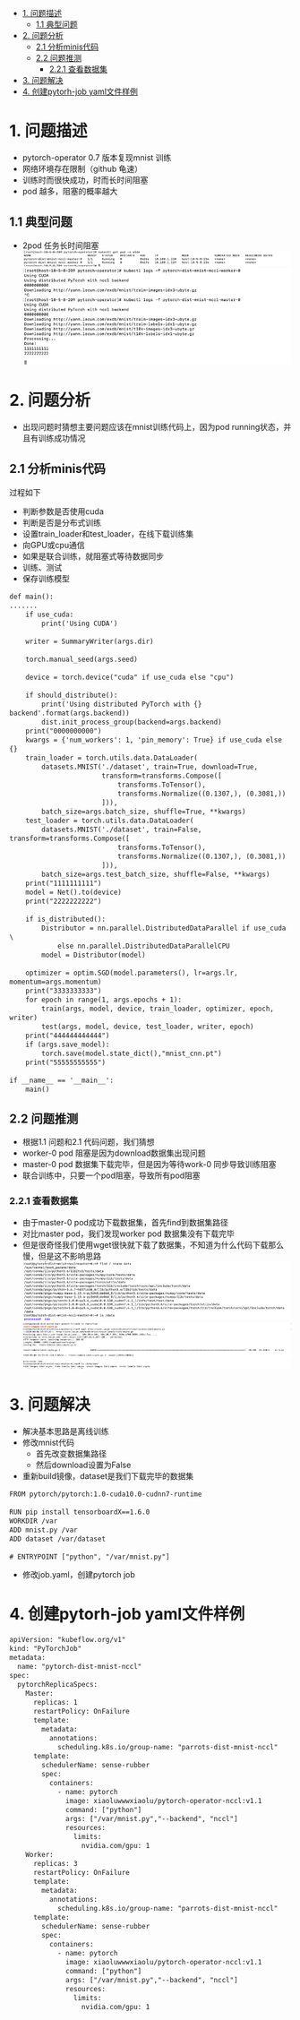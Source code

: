 <!-- TOC -->

- [1. 问题描述](#1-问题描述)
    - [1.1 典型问题](#11-典型问题)
- [2. 问题分析](#2-问题分析)
    - [2.1 分析minis代码](#21-分析minis代码)
    - [2.2 问题推测](#22-问题推测)
        - [2.2.1 查看数据集](#221-查看数据集)
- [3. 问题解决](#3-问题解决)
- [4. 创建pytorh-job yaml文件样例](#4-创建pytorh-job-yaml文件样例)

<!-- /TOC -->

# 1. 问题描述
* pytorch-operator 0.7 版本复现mnist 训练
* 网络环境存在限制（github 龟速）
* 训练时而很快成功，时而长时间阻塞
* pod 越多，阻塞的概率越大

## 1.1 典型问题
* 2pod 任务长时间阻塞
![](./images/2020-03-07-14-42-50.png)
![](./images/2020-03-07-14-44-36.png)
# 2. 问题分析
* 出现问题时猜想主要问题应该在mnist训练代码上，因为pod running状态，并且有训练成功情况
## 2.1 分析minis代码
过程如下
* 判断参数是否使用cuda
* 判断是否是分布式训练
* 设置train_loader和test_loader，在线下载训练集
* 向GPU或cpu通信
* 如果是联合训练，就阻塞式等待数据同步
* 训练、测试
* 保存训练模型
```
def main():
.......
    if use_cuda:
        print('Using CUDA')

    writer = SummaryWriter(args.dir)

    torch.manual_seed(args.seed)

    device = torch.device("cuda" if use_cuda else "cpu")

    if should_distribute():
        print('Using distributed PyTorch with {} backend'.format(args.backend))
        dist.init_process_group(backend=args.backend)
    print("0000000000")
    kwargs = {'num_workers': 1, 'pin_memory': True} if use_cuda else {}
    train_loader = torch.utils.data.DataLoader(
        datasets.MNIST('./dataset', train=True, download=True,
                       transform=transforms.Compose([
                           transforms.ToTensor(),
                           transforms.Normalize((0.1307,), (0.3081,))
                       ])),
        batch_size=args.batch_size, shuffle=True, **kwargs)
    test_loader = torch.utils.data.DataLoader(
        datasets.MNIST('./dataset', train=False, transform=transforms.Compose([
                           transforms.ToTensor(),
                           transforms.Normalize((0.1307,), (0.3081,))
                       ])),
        batch_size=args.test_batch_size, shuffle=False, **kwargs)
    print("1111111111")
    model = Net().to(device)
    print("2222222222")

    if is_distributed():
        Distributor = nn.parallel.DistributedDataParallel if use_cuda \
            else nn.parallel.DistributedDataParallelCPU
        model = Distributor(model)

    optimizer = optim.SGD(model.parameters(), lr=args.lr, momentum=args.momentum)
    print("3333333333")
    for epoch in range(1, args.epochs + 1):
        train(args, model, device, train_loader, optimizer, epoch, writer)
        test(args, model, device, test_loader, writer, epoch)
    print("444444444444")
    if (args.save_model):
        torch.save(model.state_dict(),"mnist_cnn.pt")
    print("55555555555")
        
if __name__ == '__main__':
    main()

```
## 2.2 问题推测
* 根据1.1 问题和2.1 代码问题，我们猜想
* worker-0 pod 阻塞是因为download数据集出现问题
* master-0 pod 数据集下载完毕，但是因为等待work-0 同步导致训练阻塞
* 联合训练中，只要一个pod阻塞，导致所有pod阻塞

### 2.2.1 查看数据集
* 由于master-0 pod成功下载数据集，首先find到数据集路径
* 对比master pod，我们发现worker pod 数据集没有下载完毕
* 但是很奇怪我们使用wget很快就下载了数据集，不知道为什么代码下载那么慢，但是这不影响思路
![](./images/2020-03-07-14-56-31.png)
![](./images/2020-03-07-14-56-38.png)
![](./images/2020-03-07-14-56-46.png)


# 3. 问题解决
* 解决基本思路是离线训练
* 修改mnist代码
    * 首先改变数据集路径
    * 然后download设置为False
* 重新build镜像，dataset是我们下载完毕的数据集
```
FROM pytorch/pytorch:1.0-cuda10.0-cudnn7-runtime

RUN pip install tensorboardX==1.6.0
WORKDIR /var
ADD mnist.py /var
ADD dataset /var/dataset

# ENTRYPOINT ["python", "/var/mnist.py"]
```
* 修改job.yaml，创建pytorch job

# 4. 创建pytorh-job yaml文件样例
```
apiVersion: "kubeflow.org/v1"
kind: "PyTorchJob"
metadata:
  name: "pytorch-dist-mnist-nccl"
spec:
  pytorchReplicaSpecs:
    Master:
      replicas: 1
      restartPolicy: OnFailure
      template:
        metadata:
          annotations:
            scheduling.k8s.io/group-name: "parrots-dist-mnist-nccl"
      template:
        schedulerName: sense-rubber
        spec:
          containers:
            - name: pytorch
              image: xiaoluwwwxiaolu/pytorch-operator-nccl:v1.1
              command: ["python"]
              args: ["/var/mnist.py","--backend", "nccl"]
              resources: 
                limits:
                  nvidia.com/gpu: 1
    Worker:
      replicas: 3
      restartPolicy: OnFailure
      template:
        metadata:
          annotations:
            scheduling.k8s.io/group-name: "parrots-dist-mnist-nccl"
      template:
        schedulerName: sense-rubber
        spec:
          containers: 
            - name: pytorch
              image: xiaoluwwwxiaolu/pytorch-operator-nccl:v1.1
              command: ["python"]
              args: ["/var/mnist.py","--backend", "nccl"]
              resources: 
                limits:
                  nvidia.com/gpu: 1
```


